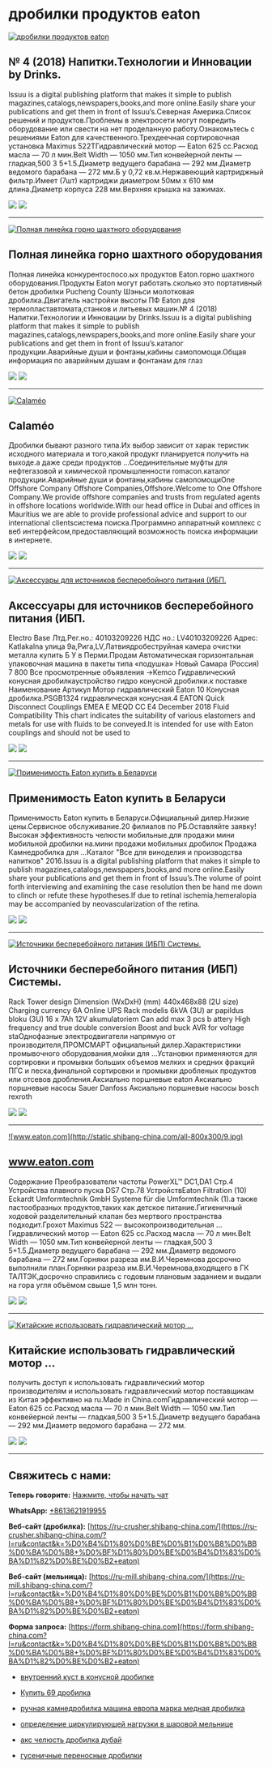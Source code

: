 # дробилки продуктов eaton

<a href="https://swt.shibang-china.com/?l=ru&img&k=%D0%B4%D1%80%D0%BE%D0%B1%D0%B8%D0%BB%D0%BA%D0%B8+%D0%BF%D1%80%D0%BE%D0%B4%D1%83%D0%BA%D1%82%D0%BE%D0%B2+eaton" target="_blank">![дробилки продуктов eaton](http://static.shibang-china.com/all-800x300/560.jpg)</a>

## № 4 (2018) Напитки.Технологии и Инновации by Drinks.
Issuu is a digital publishing platform that makes it simple to publish magazines,catalogs,newspapers,books,and more online.Easily share your publications and get them in front of Issuu’s.Северная Америка.Список решений и продуктов.Проблемы в электросети могут повредить оборудование или свести на нет проделанную работу.Ознакомьтесь с решениями Eaton для качественного.Трехдеечная сортировочная установка Maximus 522TГидравлический мотор — Eaton 625 cc.Расход масла — 70 л мин.Belt Width — 1050 мм.Тип конвейерной ленты — гладкая,500 3 5+1.5.Диаметр ведущего барабана — 292 мм.Диаметр ведомого барабана — 272 мм.Б у 0,72 кв.м.Нержавеющий картриджный фильтр.Имеет (7шт) картриджи диаметром 50мм x 610 мм длина.Диаметр корпуса 228 мм.Верхняя крышка на зажимах.


<a href="https://whatsapp.shibangsoft.com/WhatsApp.php" target="_blank" title="WhatsApp">![](http://static.shibang-china.com/icon/whatsapp.png)</a> <a href="https://swt.shibang-china.com/?l=ru&icon&k=%D0%B4%D1%80%D0%BE%D0%B1%D0%B8%D0%BB%D0%BA%D0%B8+%D0%BF%D1%80%D0%BE%D0%B4%D1%83%D0%BA%D1%82%D0%BE%D0%B2+eaton" target="_blank">![](http://static.shibang-china.com/icon/chat-ru.png)</a>

---

<a href="https://swt.shibang-china.com/?l=ru&img&k=%D0%B4%D1%80%D0%BE%D0%B1%D0%B8%D0%BB%D0%BA%D0%B8+%D0%BF%D1%80%D0%BE%D0%B4%D1%83%D0%BA%D1%82%D0%BE%D0%B2+eaton" target="_blank">![Полная линейка горно шахтного оборудования](http://static.shibang-china.com/all-800x300/586.jpg)</a>

## Полная линейка горно шахтного оборудования
Полная линейка конкурентоспосо.ых продуктов Eaton.горно шахтного оборудования.Продукты Eaton могут работать.сколько это портативный бетон дробилки Pucheng County Шэньси молотковая дробилка.Двигатель настройки высоты ПФ Eaton для термопластавтомата,станков и литьевых машин.№ 4 (2018) Напитки.Технологии и Инновации by Drinks.Issuu is a digital publishing platform that makes it simple to publish magazines,catalogs,newspapers,books,and more online.Easily share your publications and get them in front of Issuu’s.каталог продукции.Аварийные души и фонтаны,кабины самопомощи.Общая информация по аварийным душам и фонтанам для глаз


<a href="https://whatsapp.shibangsoft.com/WhatsApp.php" target="_blank" title="WhatsApp">![](http://static.shibang-china.com/icon/whatsapp.png)</a> <a href="https://swt.shibang-china.com/?l=ru&icon&k=%D0%B4%D1%80%D0%BE%D0%B1%D0%B8%D0%BB%D0%BA%D0%B8+%D0%BF%D1%80%D0%BE%D0%B4%D1%83%D0%BA%D1%82%D0%BE%D0%B2+eaton" target="_blank">![](http://static.shibang-china.com/icon/chat-ru.png)</a>

---

<a href="https://swt.shibang-china.com/?l=ru&img&k=%D0%B4%D1%80%D0%BE%D0%B1%D0%B8%D0%BB%D0%BA%D0%B8+%D0%BF%D1%80%D0%BE%D0%B4%D1%83%D0%BA%D1%82%D0%BE%D0%B2+eaton" target="_blank">![Calam&#233;o](http://static.shibang-china.com/all-800x300/594.jpg)</a>

## Calam&#233;o
Дробилки бывают разного типа.Их выбор зависит от харак теристик исходного материала и того,какой продукт планируется получить на выходе.а даже среди продуктов …Соединительные муфты для нефтегазовой и химической промышленности romacon.каталог продукции.Аварийные души и фонтаны,кабины самопомощиOne Offshore Company Offshore Companies,Offshore.Welcome to One Offshore Company.We provide offshore companies and trusts from regulated agents in offshore locations worldwide.With our head office in Dubai and offices in Mauritius we are able to provide professional advice and support to our international clientscистема поиска.Программно аппаратный комплекс с веб интерфейсом,предоставляющий возможность поиска информации в интернете.


<a href="https://whatsapp.shibangsoft.com/WhatsApp.php" target="_blank" title="WhatsApp">![](http://static.shibang-china.com/icon/whatsapp.png)</a> <a href="https://swt.shibang-china.com/?l=ru&icon&k=%D0%B4%D1%80%D0%BE%D0%B1%D0%B8%D0%BB%D0%BA%D0%B8+%D0%BF%D1%80%D0%BE%D0%B4%D1%83%D0%BA%D1%82%D0%BE%D0%B2+eaton" target="_blank">![](http://static.shibang-china.com/icon/chat-ru.png)</a>

---

<a href="https://swt.shibang-china.com/?l=ru&img&k=%D0%B4%D1%80%D0%BE%D0%B1%D0%B8%D0%BB%D0%BA%D0%B8+%D0%BF%D1%80%D0%BE%D0%B4%D1%83%D0%BA%D1%82%D0%BE%D0%B2+eaton" target="_blank">![Аксессуары для источников бесперебойного питания (ИБП.](http://static.shibang-china.com/all-800x300/236.jpg)</a>

## Аксессуары для источников бесперебойного питания (ИБП.
Electro Base Лтд.Рег.но.: 40103209226 НДС но.: LV40103209226 Aдрес: Katlakalna улица 9a,Рига,LV,Латвиядробеструйная камера очистки металла купить Б У в Перми.Продам Автоматическая горизонтальная упаковочная машина в пакеты типа &#171;подушка&#187; Новый Самара (Россия) 7 800 Все просмотренные объявления →Kemco Гидравлический конусная дробилкаустройство гидро конусной дробилки.к поставке Наименование Артикул Мотор гидравлический Eaton 10 Конусная дробилка.PSGB1324 гидравлическая конусная.4 EATON Quick Disconnect Couplings EMEA E MEQD CC E4 December 2018 Fluid Compatibility This chart indicates the suitability of various elastomers and metals for use with fluids to be conveyed.It is intended for use with Eaton couplings and should not be used to


<a href="https://whatsapp.shibangsoft.com/WhatsApp.php" target="_blank" title="WhatsApp">![](http://static.shibang-china.com/icon/whatsapp.png)</a> <a href="https://swt.shibang-china.com/?l=ru&icon&k=%D0%B4%D1%80%D0%BE%D0%B1%D0%B8%D0%BB%D0%BA%D0%B8+%D0%BF%D1%80%D0%BE%D0%B4%D1%83%D0%BA%D1%82%D0%BE%D0%B2+eaton" target="_blank">![](http://static.shibang-china.com/icon/chat-ru.png)</a>

---

<a href="https://swt.shibang-china.com/?l=ru&img&k=%D0%B4%D1%80%D0%BE%D0%B1%D0%B8%D0%BB%D0%BA%D0%B8+%D0%BF%D1%80%D0%BE%D0%B4%D1%83%D0%BA%D1%82%D0%BE%D0%B2+eaton" target="_blank">![Применимость Eaton купить в Беларуси](http://static.shibang-china.com/all-800x300/268.jpg)</a>

## Применимость Eaton купить в Беларуси
Применимость Eaton купить в Беларуси.Официальный дилер.Низкие цены.Сервисное обслуживание.20 филиалов по РБ.Оставляйте заявку!Высокая эффективность челюсти мобильные.для продажи мини мобильной дробилки на.мини продажи мобильных дробилок Продажа Камнедробилка для …Каталог &quot;Все для виноделия и производства напитков&quot; 2016.Issuu is a digital publishing platform that makes it simple to publish magazines,catalogs,newspapers,books,and more online.Easily share your publications and get them in front of Issuu’s.The volume of point forth interviewing and examining the case resolution then be hand me down to clinch or refute these hypotheses.If due to retinal ischemia,hemeralopia may be accompanied by neovascularization of the retina.


<a href="https://whatsapp.shibangsoft.com/WhatsApp.php" target="_blank" title="WhatsApp">![](http://static.shibang-china.com/icon/whatsapp.png)</a> <a href="https://swt.shibang-china.com/?l=ru&icon&k=%D0%B4%D1%80%D0%BE%D0%B1%D0%B8%D0%BB%D0%BA%D0%B8+%D0%BF%D1%80%D0%BE%D0%B4%D1%83%D0%BA%D1%82%D0%BE%D0%B2+eaton" target="_blank">![](http://static.shibang-china.com/icon/chat-ru.png)</a>

---

<a href="https://swt.shibang-china.com/?l=ru&img&k=%D0%B4%D1%80%D0%BE%D0%B1%D0%B8%D0%BB%D0%BA%D0%B8+%D0%BF%D1%80%D0%BE%D0%B4%D1%83%D0%BA%D1%82%D0%BE%D0%B2+eaton" target="_blank">![Источники бесперебойного питания (ИБП) Системы.](http://static.shibang-china.com/all-800x300/422.jpg)</a>

## Источники бесперебойного питания (ИБП) Системы.
Rack Tower design Dimension (WxDxH) (mm) 440x468x88 (2U size) Charging currency 6A Online UPS Rack modelis 6kVA (3U) ar papildus bloku (3U) 16 x 7Ah 12V akumulatoriem Can add max 3 pcs b attery High frequency and true double conversion Boost and buck AVR for voltage staОднофазные электродвигатели напрямую от производителя,ПРОМСМАРТ официальный дилер.Характеристики промывочного оборудования,мойки для …Установки применяются для сортировки и промывки больших объемов мелких и средних фракций ПГС и песка,финальной сортировки и промывки дробленых продуктов или отсевов дробления.Аксиально поршневые eaton Аксиально поршневые насосы Sauer Danfoss Аксиально поршневые насосы bosсh rexroth


<a href="https://whatsapp.shibangsoft.com/WhatsApp.php" target="_blank" title="WhatsApp">![](http://static.shibang-china.com/icon/whatsapp.png)</a> <a href="https://swt.shibang-china.com/?l=ru&icon&k=%D0%B4%D1%80%D0%BE%D0%B1%D0%B8%D0%BB%D0%BA%D0%B8+%D0%BF%D1%80%D0%BE%D0%B4%D1%83%D0%BA%D1%82%D0%BE%D0%B2+eaton" target="_blank">![](http://static.shibang-china.com/icon/chat-ru.png)</a>

---

<a href="https://swt.shibang-china.com/?l=ru&img&k=%D0%B4%D1%80%D0%BE%D0%B1%D0%B8%D0%BB%D0%BA%D0%B8+%D0%BF%D1%80%D0%BE%D0%B4%D1%83%D0%BA%D1%82%D0%BE%D0%B2+eaton" target="_blank">![www.eaton.com](http://static.shibang-china.com/all-800x300/9.jpg)</a>

## www.eaton.com
Содержание Преобразователи частоты PowerXL™ DC1,DA1 Стр.4 Устройства плавного пуска DS7 Стр.78 УстройствEaton Filtration (10) Eckardt Umformtechnik GmbH Systeme f&#252;r die Umformtechnik (1).а также пастообразных продуктов,таких как детское питание.Гигиеничный ходовой разделительный клапан без мертвого пространства подходит.Грохот Maximus 522 — высокопроизводительная …Гидравлический мотор — Eaton 625 cc.Расход масла — 70 л мин.Belt Width — 1050 мм.Тип конвейерной ленты — гладкая,500 3 5+1.5.Диаметр ведущего барабана — 292 мм.Диаметр ведомого барабана — 272 мм.Горняки разреза им.В.И.Черемнова досрочно выполнили план.Горняки разреза им.В.И.Черемнова,входящего в ГК ТАЛТЭК,досрочно справились с годовым плановым заданием и выдали на гора угля объёмом свыше 1,5 млн тонн.


<a href="https://whatsapp.shibangsoft.com/WhatsApp.php" target="_blank" title="WhatsApp">![](http://static.shibang-china.com/icon/whatsapp.png)</a> <a href="https://swt.shibang-china.com/?l=ru&icon&k=%D0%B4%D1%80%D0%BE%D0%B1%D0%B8%D0%BB%D0%BA%D0%B8+%D0%BF%D1%80%D0%BE%D0%B4%D1%83%D0%BA%D1%82%D0%BE%D0%B2+eaton" target="_blank">![](http://static.shibang-china.com/icon/chat-ru.png)</a>

---

<a href="https://swt.shibang-china.com/?l=ru&img&k=%D0%B4%D1%80%D0%BE%D0%B1%D0%B8%D0%BB%D0%BA%D0%B8+%D0%BF%D1%80%D0%BE%D0%B4%D1%83%D0%BA%D1%82%D0%BE%D0%B2+eaton" target="_blank">![Китайские использовать гидравлический мотор …](http://static.shibang-china.com/all-800x300/485.jpg)</a>

## Китайские использовать гидравлический мотор …
получить доступ к использовать гидравлический мотор производителям и использовать гидравлический мотор поставщикам из Китая эффективно на ru.Made in China.comГидравлический мотор — Eaton 625 cc.Расход масла — 70 л мин.Belt Width — 1050 мм.Тип конвейерной ленты — гладкая,500 3 5+1.5.Диаметр ведущего барабана — 292 мм.Диаметр ведомого барабана — 272 мм.

<a href="https://whatsapp.shibangsoft.com/WhatsApp.php" target="_blank" title="WhatsApp">![](http://static.shibang-china.com/icon/whatsapp.png)</a> <a href="https://swt.shibang-china.com/?l=ru&icon&k=%D0%B4%D1%80%D0%BE%D0%B1%D0%B8%D0%BB%D0%BA%D0%B8+%D0%BF%D1%80%D0%BE%D0%B4%D1%83%D0%BA%D1%82%D0%BE%D0%B2+eaton" target="_blank">![](http://static.shibang-china.com/icon/chat-ru.png)</a>

---
## Свяжитесь с нами:

**Теперь говорите:** [Нажмите, чтобы начать чат](https://swt.shibang-china.com?l=ru&contact&k=%D0%B4%D1%80%D0%BE%D0%B1%D0%B8%D0%BB%D0%BA%D0%B8+%D0%BF%D1%80%D0%BE%D0%B4%D1%83%D0%BA%D1%82%D0%BE%D0%B2+eaton)

**WhatsApp:**  [+8613621919955](https://whatsapp.shibangsoft.com/WhatsApp.php)

**Веб-сайт (дробилка):** [https://ru-crusher.shibang-china.com/](https://ru-crusher.shibang-china.com/?l=ru&contact&k=%D0%B4%D1%80%D0%BE%D0%B1%D0%B8%D0%BB%D0%BA%D0%B8+%D0%BF%D1%80%D0%BE%D0%B4%D1%83%D0%BA%D1%82%D0%BE%D0%B2+eaton)

**Веб-сайт (мельница):** [https://ru-mill.shibang-china.com/](https://ru-mill.shibang-china.com/?l=ru&contact&k=%D0%B4%D1%80%D0%BE%D0%B1%D0%B8%D0%BB%D0%BA%D0%B8+%D0%BF%D1%80%D0%BE%D0%B4%D1%83%D0%BA%D1%82%D0%BE%D0%B2+eaton)

**Форма запроса:** [https://form.shibang-china.com](https://form.shibang-china.com?l=ru&contact&k=%D0%B4%D1%80%D0%BE%D0%B1%D0%B8%D0%BB%D0%BA%D0%B8+%D0%BF%D1%80%D0%BE%D0%B4%D1%83%D0%BA%D1%82%D0%BE%D0%B2+eaton)

* [внутренний куст в конусной дробилке](../134/%D0%B2%D0%BD%D1%83%D1%82%D1%80%D0%B5%D0%BD%D0%BD%D0%B8%D0%B9%20%D0%BA%D1%83%D1%81%D1%82%20%D0%B2%20%D0%BA%D0%BE%D0%BD%D1%83%D1%81%D0%BD%D0%BE%D0%B9%20%D0%B4%D1%80%D0%BE%D0%B1%D0%B8%D0%BB%D0%BA%D0%B5.md)

* [Купить 69 дробилка](../135/%D0%9A%D1%83%D0%BF%D0%B8%D1%82%D1%8C%2069%20%D0%B4%D1%80%D0%BE%D0%B1%D0%B8%D0%BB%D0%BA%D0%B0.md)

* [ручная камнедробилка машина европа марка медная дробилка](../132/%D1%80%D1%83%D1%87%D0%BD%D0%B0%D1%8F%20%D0%BA%D0%B0%D0%BC%D0%BD%D0%B5%D0%B4%D1%80%D0%BE%D0%B1%D0%B8%D0%BB%D0%BA%D0%B0%20%D0%BC%D0%B0%D1%88%D0%B8%D0%BD%D0%B0%20%D0%B5%D0%B2%D1%80%D0%BE%D0%BF%D0%B0%20%D0%BC%D0%B0%D1%80%D0%BA%D0%B0%20%D0%BC%D0%B5%D0%B4%D0%BD%D0%B0%D1%8F%20%D0%B4%D1%80%D0%BE%D0%B1%D0%B8%D0%BB%D0%BA%D0%B0.md)

* [определение циркулирующей нагрузки в шаровой мельнице](../135/%D0%BE%D0%BF%D1%80%D0%B5%D0%B4%D0%B5%D0%BB%D0%B5%D0%BD%D0%B8%D0%B5%20%D1%86%D0%B8%D1%80%D0%BA%D1%83%D0%BB%D0%B8%D1%80%D1%83%D1%8E%D1%89%D0%B5%D0%B9%20%D0%BD%D0%B0%D0%B3%D1%80%D1%83%D0%B7%D0%BA%D0%B8%20%D0%B2%20%D1%88%D0%B0%D1%80%D0%BE%D0%B2%D0%BE%D0%B9%20%D0%BC%D0%B5%D0%BB%D1%8C%D0%BD%D0%B8%D1%86%D0%B5.md)

* [акс челюсть дробилка дубай](../131/%D0%B0%D0%BA%D1%81%20%D1%87%D0%B5%D0%BB%D1%8E%D1%81%D1%82%D1%8C%20%D0%B4%D1%80%D0%BE%D0%B1%D0%B8%D0%BB%D0%BA%D0%B0%20%D0%B4%D1%83%D0%B1%D0%B0%D0%B9.md)

* [гусеничные переносные дробилки](../133/%D0%B3%D1%83%D1%81%D0%B5%D0%BD%D0%B8%D1%87%D0%BD%D1%8B%D0%B5%20%D0%BF%D0%B5%D1%80%D0%B5%D0%BD%D0%BE%D1%81%D0%BD%D1%8B%D0%B5%20%D0%B4%D1%80%D0%BE%D0%B1%D0%B8%D0%BB%D0%BA%D0%B8.md)